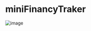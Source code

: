 # miniFinancyTraker

![image](https://github.com/user-attachments/assets/b8959bee-87c4-4429-b971-7e92764be5ce)

